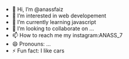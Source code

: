 - 👋 Hi, I’m @anassfaiz
- 👀 I’m interested in web developement
- 🌱 I’m currently learning javascript
- 💞️ I’m looking to collaborate on ...
- 📫 How to reach me my instagram:ANASS_7
- 😄 Pronouns: ...
- ⚡ Fun fact: I like cars

<!---
anassfaiz/anassfaiz is a ✨ special ✨ repository because its `README.md` (this file) appears on your GitHub profile.
You can click the Preview link to take a look at your changes.
--->
